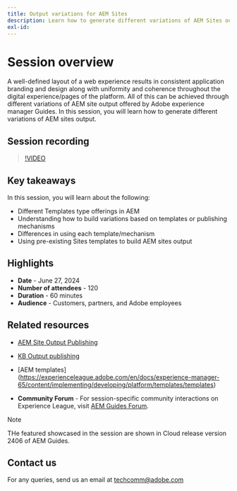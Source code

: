 ```yaml
---
title: Output variations for AEM Sites
description: Learn how to generate different variations of AEM Sites output from AEM Guides
exl-id:
---
```


# Session overview

A well-defined layout of a web experience results in consistent application branding
and design along with uniformity and coherence throughout the digital
experience/pages of the platform.
All of this can be achieved through different variations of AEM site output offered by Adobe experience manager Guides.
In this session, you will learn how to generate different variations of AEM sites output.

## Session recording

>[!VIDEO](https://video.tv.adobe.com/v/3430649/)

## Key takeaways

In this session, you will learn about the following:

- Different Templates type offerings in AEM
- Understanding how to build variations based on templates or publishing mechanisms
- Differences in using each template/mechanism
- Using pre-existing Sites templates to build AEM sites output

## Highlights

- **Date** - June 27, 2024
- **Number of attendees** - 120
- **Duration** - 60 minutes
- **Audience** - Customers, partners, and Adobe employees

## Related resources


- [AEM Site Output Publishing](https://experienceleague.adobe.com/en/docs/experience-manager-guides/using/user-guide/output-gen/output-presets-aemg/generate-output-aem-site#:~:text=To%20open%20output%20presets%20for,configurations%2C%20and%20then%20click%20Save.)

- [KB Output publishing](https://experienceleague.adobe.com/en/docs/experience-manager-guides/using/user-guide/output-gen/output-presets-aemg/generate-output-knowledge-base)

- [AEM templates]
(https://experienceleague.adobe.com/en/docs/experience-manager-65/content/implementing/developing/platform/templates/templates)

- **Community Forum** - For session-specific community interactions on Experience League, visit [AEM Guides Forum](https://experienceleaguecommunities.adobe.com/t5/experience-manager-guides/bd-p/xml-documentation-discussions).

>[!NOTE]
>
> THe featured showcased in the session are shown in Cloud release version 2406 of AEM Guides.

## Contact us

For any queries, send us an email at <techcomm@adobe.com>
